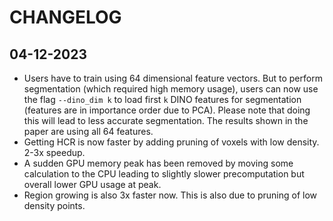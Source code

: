 # CHANGELOG

## 04-12-2023

- Users have to train using 64 dimensional feature vectors. But to perform segmentation (which required high memory usage), users can now use the flag `--dino_dim k` to load first `k` DINO features for segmentation (features are in importance order due to PCA). Please note that doing this will lead to less accurate segmentation. The results shown in the paper are using all 64 features.
- Getting HCR is now faster by adding pruning of voxels with low density. 2-3x speedup.
- A sudden GPU memory peak has been removed by moving some calculation to the CPU leading to slightly slower precomputation but overall lower GPU usage at peak.
- Region growing is also 3x faster now. This is also due to pruning of low density points.